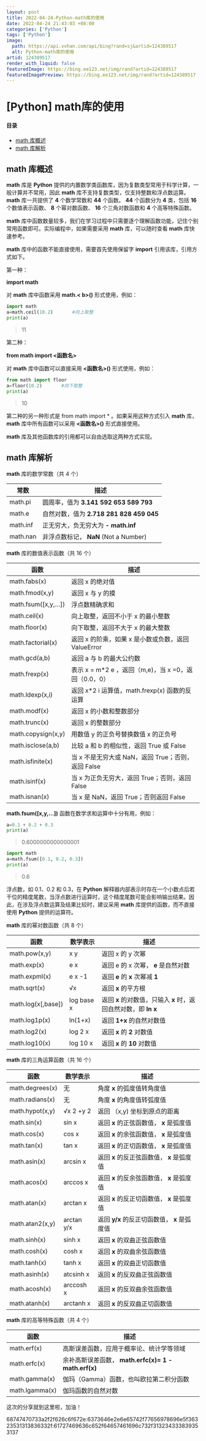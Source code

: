 ```yaml
---
layout: post
title: 2022-04-24-Python-math库的使用
date: 2022-04-24 21:43:03 +08:00
categories: ['Python']
tags: ['Python']
image:
  path: https://api.vvhan.com/api/bing?rand=sj&artid=124389517
  alt: Python-math库的使用
artid: 124389517
render_with_liquid: false
featuredImage: https://bing.ee123.net/img/rand?artid=124389517
featuredImagePreview: https://bing.ee123.net/img/rand?artid=124389517
---
```


# [Python] math库的使用

#### 目录

* [math 库概述](#math__2)
* [math 库解析](#math__33)

## math 库概述

**math**
库是
**Python**
提供的内置数学类函数库，因为复数类型常用于科学计算，一般计算并不常用，因此
**math**
库不支持复数类型，仅支持整数和浮点数运算。
**math**
库一共提供了
**4**
个数学常数和
**44**
个函数。
**44**
个函数分为
**4**
类，包括
**16**
个数值表示函数、
**8**
个幂对数函数、
**16**
个三角对数函数和
**4**
个高等特殊函数。

**math**
库中函数数量较多，我们在学习过程中只需要逐个理解函数功能，记住个别常用函数即可。实际编程中，如果需要采用
**math**
库，可以随时查看
**math**
库快速参考。

**math**
库中的函数不能直接使用，需要首先使用保留字
**import**
引用该库，引用方式如下。
  
第一种：
  
**import math**
  
对
**math**
库中函数采用
**math.<
**b>()****
形式使用，例如：

```python
import math
a=math.ceil(10.2)		#向上取整
print(a)

```

> 11

第二种：
  
**from math import <函数名>**
  
对
**math**
库中函数可以直接采用
**<函数名>()**
形式使用，例如：

```python
from math import floor
a=floor(10.2)		#向下取整
print(a)

```

> 10

第二种的另一种形式是 from math import \* 。如果采用这种方式引入
**math**
库，
**math**
库中所有函数可以采用
**<函数名>()**
形式直接使用。

**math**
库及其他函数库的引用都可以自由选取这两种方式实现。

## math 库解析

**math**
库的数学常数（共 4 个）

| 常数 | 描述 |
| --- | --- |
| math.pi | 圆周率，值为 **3.141 592 653 589 793** |
| math.e | 自然对数，值为 **2.718 281 828 459 045** |
| math.inf | 正无穷大，负无穷大为 **- math.inf** |
| math.nan | 非浮点数标记， **NaN** (Not a Number) |

**math**
库的数值表示函数（共 16 个）

| 函数 | 描述 |
| --- | --- |
| math.fabs(x) | 返回 x 的绝对值 |
| math.fmod(x,y) | 返回 x 与 y 的摸 |
| math.fsum([x,y,…]) | 浮点数精确求和 |
| math.ceil(x) | 向上取整，返回不小于 x 的最小整数 |
| math.floor(x) | 向下取整，返回不大于 x 的最大整数 |
| math.factorial(x) | 返回 x 的阶乘，如果 x 是小数或负数，返回 ValueError |
| math.gcd(a,b) | 返回 a 与 b 的最大公约数 |
| math.frexp(x) | 表示 x = m\*2 e ，返回（m,e)，当 x =0，返回（0.0，0） |
| math.ldexp(x,i) | 返回 x\*2 i 运算值，math.frexp(x) 函数的反运算 |
| math.modf(x) | 返回 x 的小数和整数部分 |
| math.trunc(x) | 返回 x 的整数部分 |
| math.copysign(x,y) | 用数值 y 的正负号替换数值 x 的正负号 |
| math.isclose(a,b) | 比较 a 和 b 的相似性，返回 True 或 False |
| math.isfinite(x) | 当 x 不是无穷大或 NaN，返回 True；否则，返回 False |
| math.isinf(x) | 当 x 为正负无穷大，返回 True；否则，返回 False |
| math.isnan(x) | 当 x 是 NaN，返回 True；否则返回 False |

**math.fsum([x,y,…])**
函数在数学求和运算中十分有用，例如：

```python
a=0.1 + 0.2 + 0.3
print(a)

```

> 0.6000000000000001

```python
import math
a=math.fsum([0.1, 0.2, 0.3])
print(a)

```

> 0.6

浮点数，如 0.1、0.2 和 0.3，在
**Python**
解释器内部表示时存在一个小数点后若干位的精度尾数，当浮点数进行运算时，这个精度尾数可能会影响输出结果。因此，在涉及浮点数运算及结果比较时，建议采用
**math**
库提供的函数，而不直接使用
**Python**
提供的运算符。

**math**
库的幂对数函数（共 8 个）

| 函数 | 数学表示 | 描述 |
| --- | --- | --- |
| math.pow(x,y) | x y | 返回 x 的 y 次幂 |
| math.exp(x) | e x | 返回 e 的 x 次幂， **e** 是自然对数 |
| math.expml(x) | e x -1 | 返回 **e** 的 **x** 次幂减 **1** |
| math.sqrt(x) | √x | 返回 **x** 的平方根 |
| math.log(x[,base]) | log base x | 返回 **x** 的对数值，只输入 **x** 时，返回自然对数，即 **ln x** |
| math.log1p(x) | ln(1+x) | 返回 **1+x** 的自然对数值 |
| math.log2(x) | log 2 x | 返回 **x** 的 **2** 对数值 |
| math.log10(x) | log 10 x | 返回 **x** 的 **10** 对数值 |

**math**
库的三角运算函数（共 16 个）

| 函数 | 数学表示 | 描述 |
| --- | --- | --- |
| math.degrees(x) | 无 | 角度 **x** 的弧度值转角度值 |
| math.radians(x) | 无 | 角度 **x** 的角度值转弧度值 |
| math.hypot(x,y) | √x 2 +y 2 | 返回 （x,y) 坐标到原点的距离 |
| math.sin(x) | sin x | 返回 **x** 的正弦函数值， **x** 是弧度值 |
| math.cos(x) | cos x | 返回 **x** 的余弦函数值， **x** 是弧度值 |
| math.tan(x) | tan x | 返回 **x** 的正切函数值， **x** 是弧度值 |
| math.asin(x) | arcsin x | 返回 **x** 的反正弦函数值， **x** 是弧度值 |
| math.acos(x) | arccos x | 返回 **x** 的反余弦函数值， **x** 是弧度值 |
| math.atan(x) | arctan x | 返回 **x** 的反正切函数值， **x** 是弧度值 |
| math.atan2(x,y) | arctan y/x | 返回 **y/x** 的反正切函数值， **x** 是弧度值 |
| math.sinh(x) | sinh x | 返回 **x** 的双曲正弦函数值 |
| math.cosh(x) | cosh x | 返回 **x** 的双曲余弦函数值 |
| math.tanh(x) | tanh x | 返回 **x** 的双曲正切函数值 |
| math.asinh(x) | atcsinh x | 返回 **x** 的反双曲正弦函数值 |
| math.acosh(x) | arccosh x | 返回 **x** 的反双曲余弦函数值 |
| math.atanh(x) | arctanh x | 返回 **x** 的反双曲正切函数值 |

**math**
库的高等特殊函数（共 4 个）

| 函数 | 描述 |
| --- | --- |
| math.erf(x) | 高斯误差函数，应用于概率论、统计学等领域 |
| math.erfc(x) | 余补高斯误差函数， **math.erfc(x)= 1 - math.erf(x)** |
| math.gamma(x) | 伽玛（Gamma）函数，也叫欧拉第二积分函数 |
| math.lgamma(x) | 伽玛函数的自然对数 |

这次的分享就到这里啦，加油！

68747470733a2f2f626c6f672e:6373646e2e6e65742f77656978696e5f36323531313836332f:61727469636c652f64657461696c732f313234333839353137